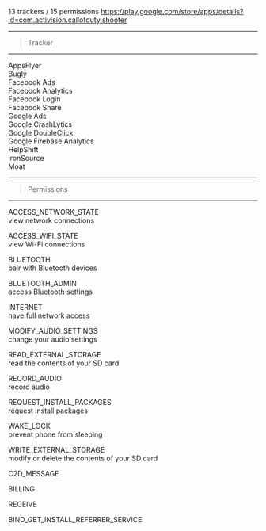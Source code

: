 13 trackers / 15 permissions
https://play.google.com/store/apps/details?id=com.activision.callofduty.shooter

----
> Tracker
----

AppsFlyer  
Bugly  
Facebook Ads  
Facebook Analytics  
Facebook Login  
Facebook Share  
Google Ads  
Google CrashLytics  
Google DoubleClick  
Google Firebase Analytics  
HelpShift  
ironSource  
Moat  

----
> Permissions
----

ACCESS_NETWORK_STATE  
view network connections

ACCESS_WIFI_STATE  
view Wi-Fi connections

BLUETOOTH  
pair with Bluetooth devices

BLUETOOTH_ADMIN  
access Bluetooth settings

INTERNET  
have full network access

MODIFY_AUDIO_SETTINGS  
change your audio settings

READ_EXTERNAL_STORAGE  
read the contents of your SD card

RECORD_AUDIO  
record audio

REQUEST_INSTALL_PACKAGES  
request install packages

WAKE_LOCK  
prevent phone from sleeping

WRITE_EXTERNAL_STORAGE  
modify or delete the contents of your SD card

C2D_MESSAGE  

BILLING  

RECEIVE  

BIND_GET_INSTALL_REFERRER_SERVICE  

